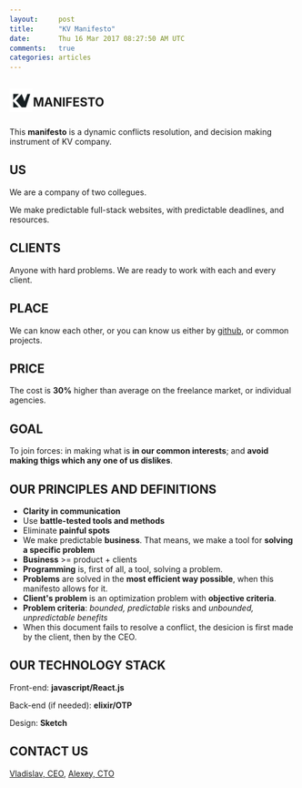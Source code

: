 ```yaml
---
layout:     post
title:      "KV Manifesto"
date:       Thu 16 Mar 2017 08:27:50 AM UTC
comments:   true
categories: articles
---
```



## <img style="height: 1.96em; vertical-align: middle; margin-bottom: 9px;" src="/res/kv.svg"/>MANIFESTO

This **manifesto** is a dynamic conflicts resolution, and decision making instrument of KV company.

## US

We are a company of two collegues.

We make predictable full-stack websites, with predictable deadlines, and resources.

## CLIENTS

Anyone with hard problems. We are ready to work with each and every client.

## PLACE

We can know each other, or you can know us either by [github](https://github.com/naissur), or common projects.

## PRICE

The cost is **30%** higher than average on the freelance market, or individual agencies.

## GOAL

To join forces: in making what is **in our common interests**; and **avoid making thigs which any one of us dislikes**.


## OUR PRINCIPLES AND DEFINITIONS

- **Clarity in communication**
- Use **battle-tested tools and methods**
- Eliminate **painful spots**
- We make predictable **business**. That means, we make a tool for **solving a specific problem**
- **Business** >= product + clients
- **Programming** is, first of all, a tool, solving a problem.
- **Problems** are solved in the **most efficient way possible**, when this manifesto allows for it.
- **Client's problem** is an optimization problem with **objective criteria**.
- **Problem criteria**: *bounded, predictable* risks and *unbounded, unpredictable benefits*
- When this document fails to resolve a conflict, the desicion is first made by the client, then by the CEO.

## OUR TECHNOLOGY STACK

Front-end: **javascript/React.js**

Back-end (if needed): **elixir/OTP**

Design: **Sketch**

## CONTACT US

[Vladislav, CEO](mailto:vlad.aituganov@gmail.com?Subject=KV), [Alexey, CTO](mailto:alexey.knyshev@gmail.com?Subject=KV)


